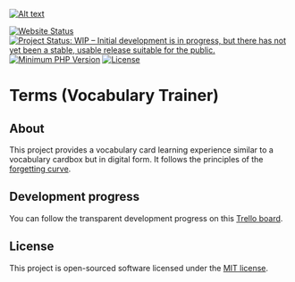 [![Alt text](./public/images/colorful.png)](https://terms.mashb1t.de)

[![Website Status](https://img.shields.io/website?url=https%3A%2F%2Fvocabulary.mashb1t.de)](https://vocabulary.mashb1t.de)
[![Project Status: WIP – Initial development is in progress, but there has not yet been a stable, usable release suitable for the public.](https://www.repostatus.org/badges/latest/wip.svg)](https://www.repostatus.org/#wip)
[![Minimum PHP Version](https://img.shields.io/badge/php-%3E%3D8.0-8892BF)](https://www.php.net)
[![License](https://img.shields.io/github/license/mashb1t/vocabulary-trainer)](https://github.com/mashb1t/vocabulary-trainer/blob/master/LICENSE)

# Terms (Vocabulary Trainer)

## About

This project provides a vocabulary card learning experience similar to a vocabulary cardbox but in digital form.
It follows the principles of the [forgetting curve].

## Development progress

You can follow the transparent development progress on this [Trello board].

## License

This project is open-sourced software licensed under the [MIT license](https://opensource.org/licenses/MIT).

[forgetting curve]: https://en.wikipedia.org/wiki/Forgetting_curve
[Trello board]: https://trello.com/b/5a2XiCaK
